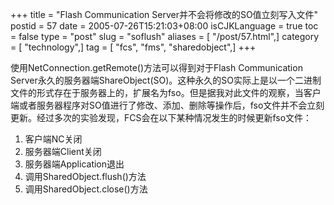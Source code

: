 +++
title = "Flash Communication Server并不会将修改的SO值立刻写入文件"
postid = 57
date = 2005-07-26T15:21:03+08:00
isCJKLanguage = true
toc = false
type = "post"
slug = "soflush"
aliases = [ "/post/57.html",]
category = [ "technology",]
tag = [ "fcs", "fms", "sharedobject",]
+++


使用NetConnection.getRemote()方法可以得到对于Flash Communication
Server永久的服务器端ShareObject(SO)。这种永久的SO实际上是以一个二进制文件的形式存在于服务器上的，扩展名为fso。但是据我对此文件的观察，当客户端或者服务器程序对SO值进行了修改、添加、删除等操作后，fso文件并不会立刻更新。经过多次的实验发现，FCS会在以下某种情况发生的时候更新fso文件：

1.  客户端NC关闭
2.  服务器端Client关闭
3.  服务器端Application退出
4.  调用SharedObject.flush()方法
5.  调用SharedObject.close()方法

